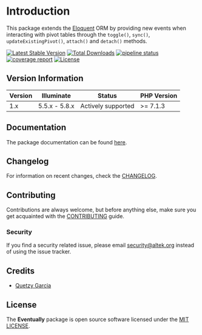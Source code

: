 # Introduction
This package extends the [Eloquent](https://laravel.com/docs/5.8/eloquent) ORM by providing new events when interacting with pivot tables through the `toggle()`, `sync()`, `updateExistingPivot()`, `attach()` and `detach()` methods.

[![Latest Stable Version](https://poser.pugx.org/altek/eventually/v/stable)](https://packagist.org/packages/altek/eventually) [![Total Downloads](https://poser.pugx.org/altek/eventually/downloads)](https://packagist.org/packages/altek/eventually) [![pipeline status](https://gitlab.com/altek/eventually/badges/master/pipeline.svg)](https://gitlab.com/altek/eventually/commits/master) [![coverage report](https://gitlab.com/altek/eventually/badges/master/coverage.svg)](https://gitlab.com/altek/eventually/commits/master) [![License](https://poser.pugx.org/altek/eventually/license)](https://packagist.org/packages/altek/eventually)

## Version Information
 Version   | Illuminate    | Status             | PHP Version
-----------|---------------|--------------------|-------------
 1.x       | 5.5.x - 5.8.x | Actively supported | >= 7.1.3

## Documentation
The package documentation can be found [here](docs/index.md).

## Changelog
For information on recent changes, check the [CHANGELOG](CHANGELOG.md).

## Contributing
Contributions are always welcome, but before anything else, make sure you get acquainted with the [CONTRIBUTING](CONTRIBUTING.md) guide.

### Security
If you find a security related issue, please email security@altek.org instead of using the issue tracker.

## Credits
- [Quetzy Garcia](https://gitlab.com/quetzyg)

## License
The **Eventually** package is open source software licensed under the [MIT LICENSE](LICENSE.md).
